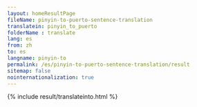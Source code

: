 ```yaml
---
layout: homeResultPage
fileName: pinyin-to-puerto-sentence-translation
translatein: pinyin_to_puerto
folderName : translate
lang: es
from: zh
to: es
langname: pinyin-to
permalink: /es/pinyin-to-puerto-sentence-translation/result
sitemap: false
nointernationalization: true
---
```

{% include result/translateinto.html %}

<script src="/js/result/translation.js" data-foldername="{{page.folderName}}" data-lang="{{page.lang}}"></script>

